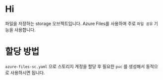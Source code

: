 # Hi

파일을 저장하는 storage 오브젝트입니다. Azure Files를 사용하며 주로 `파일 공유` 기능을 사용합니다.

# 할당 방법

`azure-files-sc.yaml` 으로 스토리지 계정을 할당 후 필요한 `pvc` 를 생성해서 동적으로 사용하시면 됩니다.
